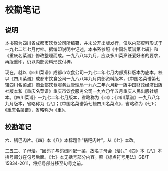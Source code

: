 # 校勘笔记

## 说明

本书原为四川省成都市饮食公司所编纂，并未公开出版发行，仅以内部资料形式于一九七二年七月付梓。据编印说明中记述，本书系参照《中国名菜谱第七辑》和《重庆名菜谱》修改整理而成。一九八八年九月，应众多川菜烹饪爱好者的要求，再版重印，仍以内部资料形式付梓。

现在，就以《四川菜谱》成都市饮食公司一九七二年七月内部资料版本为底本。校以《四川菜谱》成都市饮食公司一九八八年九月内部资料版本，《中国名菜谱第七辑四川名菜点》商业部饮食服务业管理局一九六二年六月新一版中国财政经济出版社版本和《重庆名菜谱》重庆市饮食服务公司一九六〇年五月重庆人民出版社版本。《四川菜谱》一九七二年七月版本，省略称为《四》；《四川菜谱》一九八八年九月版本，省略称为《八》；《中国名菜谱第七辑四川名菜点》，省略称为《七》；《重庆名菜谱》，省略称为《重》。

## 校勘笔记

六、锅巴肉片。《四》本《八》本标题作“锅粑肉片”。从《七》本改。

二五三、子母烩。“因鸽子与鸽蛋同配一菜，故名子母会（烩）。”《四》本《八》本括号部分在句号后面。《七》本无括号部分内容。照《标点符号用法》GB/T 15834-2011，将括号部分移至句号之前。

[modeline1]: # ( vim: set filetype=markdown noautoindent nojoinspaces: )
[modeline2]: # ( vim: set fileencoding=utf-8: )
[modeline3]: # ( vim: set textwidth=78 tabstop=4 shiftwidth=4 softtabstop=4: )
